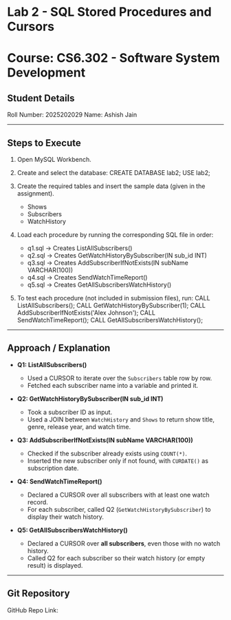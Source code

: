 # Lab 2 - SQL Stored Procedures and Cursors
# Course: CS6.302 - Software System Development

## Student Details
Roll Number: 2025202029
Name: Ashish Jain

---

## Steps to Execute

1. Open MySQL Workbench.
2. Create and select the database:
   CREATE DATABASE lab2;
   USE lab2;

3. Create the required tables and insert the sample data (given in the assignment).
   - Shows
   - Subscribers
   - WatchHistory

4. Load each procedure by running the corresponding SQL file in order:
   - q1.sql → Creates ListAllSubscribers()
   - q2.sql → Creates GetWatchHistoryBySubscriber(IN sub_id INT)
   - q3.sql → Creates AddSubscriberIfNotExists(IN subName VARCHAR(100))
   - q4.sql → Creates SendWatchTimeReport()
   - q5.sql → Creates GetAllSubscribersWatchHistory()

5. To test each procedure (not included in submission files), run:
   CALL ListAllSubscribers();
   CALL GetWatchHistoryBySubscriber(1);
   CALL AddSubscriberIfNotExists('Alex Johnson');
   CALL SendWatchTimeReport();
   CALL GetAllSubscribersWatchHistory();

---

## Approach / Explanation

- **Q1: ListAllSubscribers()**
  - Used a CURSOR to iterate over the `Subscribers` table row by row.
  - Fetched each subscriber name into a variable and printed it.

- **Q2: GetWatchHistoryBySubscriber(IN sub_id INT)**
  - Took a subscriber ID as input.
  - Used a JOIN between `WatchHistory` and `Shows` to return show title, genre, release year, and watch time.

- **Q3: AddSubscriberIfNotExists(IN subName VARCHAR(100))**
  - Checked if the subscriber already exists using `COUNT(*)`.
  - Inserted the new subscriber only if not found, with `CURDATE()` as subscription date.

- **Q4: SendWatchTimeReport()**
  - Declared a CURSOR over all subscribers with at least one watch record.
  - For each subscriber, called Q2 (`GetWatchHistoryBySubscriber`) to display their watch history.

- **Q5: GetAllSubscribersWatchHistory()**
  - Declared a CURSOR over **all subscribers**, even those with no watch history.
  - Called Q2 for each subscriber so their watch history (or empty result) is displayed.

---

## Git Repository
GitHub Repo Link: <paste your repo link here>
